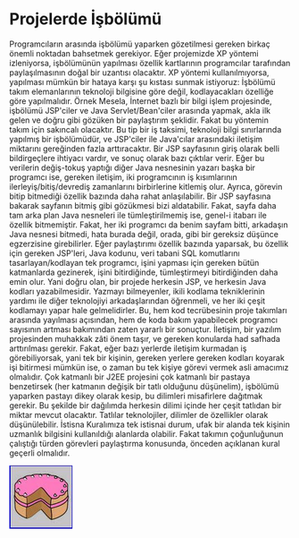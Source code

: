 # Projelerde İşbölümü

Programcıların arasında işbölümü yaparken gözetilmesi gereken birkaç
önemli noktadan bahsetmek gerekiyor.  Eğer projemizde XP yöntemi
izleniyorsa, işbölümünün yapılması özellik kartlarının programcılar
tarafından paylaşılmasının doğal bir uzantısı olacaktır.  XP yöntemi
kullanılmıyorsa, yapılması mümkün bir hataya karşı şu kıstası sunmak
istiyoruz: İşbölümü takım elemanlarının teknoloji bilgisine göre
değil, kodlayacakları özelliğe göre yapılmalıdır.  Örnek Mesela,
İnternet bazlı bir bilgi işlem projesinde, işbölümü JSP'ciler ve Java
Servlet/Bean'ciler arasında yapmak, akla ilk gelen ve doğru gibi
gözüken bir paylaştırım şeklidir. Fakat bu yöntemin takım için
sakıncalı olacaktır. Bu tip bir iş taksimi, teknoloji bilgi
sınırlarında yapılmış bir işbölümüdür, ve JSP'ciler ile Java'cılar
arasındaki iletişim miktarını gereğinden fazla arttıracaktır.  Bir JSP
sayfasının giriş olarak belli bildirgeçlere ihtiyacı vardır, ve sonuç
olarak bazı çıktılar verir. Eğer bu verilerin değiş-tokuş yaptığı
diğer Java nesnesinin yazarı başka bir programcı ise, gereken
iletişim, iki programcının iş kısımlarının ilerleyiş/bitiş/devrediş
zamanlarını birbirlerine kitlemiş olur.  Ayrıca, görevin bitip
bitmediği özellik bazında daha rahat anlaşılabilir. Bir JSP sayfasına
bakarak sayfanın bitmiş gibi gözükmesi bizi aldatabilir. Fakat, sayfa
daha tam arka plan Java nesneleri ile tümleştirilmemiş ise, genel-i
itabarı ile özellik bitmemiştir. Fakat, her iki programcı da benim
sayfam bitti, arkadaşın Java nesnesi bitmedi, hata burada değil,
orada, gibi bir gereksiz düşünce egzerzisine girebilirler.  Eğer
paylaştırımı özellik bazında yaparsak, bu özellik için gereken
JSP'leri, Java kodunu, veri tabani SQL komutlarını tasarlayan/kodlayan
tek programcı, işini yapması için gereken bütün katmanlarda gezinerek,
işini bitirdiğinde, tümleştirmeyi bitirdiğinden daha emin olur.  Yani
doğru olan, bir projede herkesin JSP, ve herkesin Java kodları
yazabilmesidir. Yazmayı bilmeyenler, ikili kodlama tekniklerinin
yardımı ile diğer teknolojiyi arkadaşlarından öğrenmeli, ve her iki
çeşit kodlamayı yapar hale gelmelidirler. Bu, hem kod tecrübesinin
proje takımları arasında yayılması açısından, hem de koda bakım
yapabilecek programcı sayısının artması bakımından zaten yararlı bir
sonuçtur.  İletişim, bir yazılım projesinden muhakkak zâti önem taşır,
ve gereken konularda had safhada arttırılması gerekir. Fakat, eğer
bazı yerlerde iletişim kurmadan iş görebiliyorsak, yani tek bir
kişinin, gereken yerlere gereken kodları koyarak işi bitirmesi mümkün
ise, o zaman bu tek kişiye görevi vermek asli amacımız olmalıdır.  Çok
katmanlı bir J2EE projesini çok katmanlı bir pastaya benzetirsek (her
katmanın değişik bir tatlı olduğunu düşünelim), işbölümü yaparken
pastayı dikey olarak kesip, bu dilimleri misafirlere dağıtmak
gerekir. Bu şekilde bir dağılımda herkesin dilimi içinde her çeşit
tatlıdan bir miktar mevcut olacaktır. Tatlılar teknolojiler, dilimler
de özellikler olarak düşünülebilir.  İstisna Kuralımıza tek istisnai
durum, ufak bir alanda tek kişinin uzmanlık bilgisini kullanıldığı
alanlarda olabilir.  Fakat takımın çoğunluğunun çalıştığı türden
görevleri paylaştırma konusunda, önceden açıklanan kural geçerli
olmalıdır.




![](cake.jpg)
